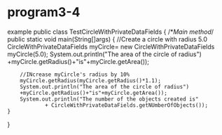 # program3-4
example
public class TestCircleWithPrivateDataFields {
/**Main method*/
	public static void main(String[]args) {
		//Create a circle with radius 5.0
		CircleWithPrivateDataFields myCircle=
				new CircleWithPrivateDataFields myCircle(5.0);
		System.out.println("The area of the circle of radius")
		+myCircle.getRadius()+"is"+myCircle.getArea());
		
		//INcrease myCircle's radius by 10%
		myCircle.getRadius(myCircle.getRadius()*1.1);
		System.out.println("The area of the circle of radius")
		+myCircle.getRadius()+"is"+myCircle.getArea());
		System.out.println("The number of the objects created is"
				+ CircleWithPrivateDataFields.getNUmberOfObjects());
	}
}
